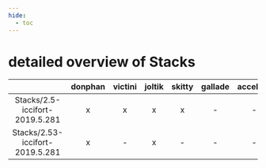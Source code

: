 ```yaml
---
hide:
  - toc
---
```


detailed overview of Stacks
===========================

| |donphan|victini|joltik|skitty|gallade|accelgor|swalot|doduo|
| :---: | :---: | :---: | :---: | :---: | :---: | :---: | :---: | :---: |
|Stacks/2.5-iccifort-2019.5.281|x|x|x|x|-|-|x|x|
|Stacks/2.53-iccifort-2019.5.281|x|-|x|-|-|-|-|x|
